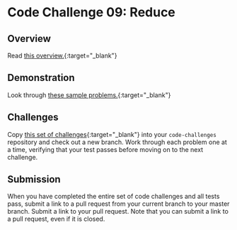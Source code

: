 # Code Challenge 09: Reduce

## Overview

Read [this overview.](./README.md){:target="_blank"}

## Demonstration

Look through [these sample problems.](./demo.js){:target="_blank"}

## Challenges

Copy [this set of challenges](reduce.test.js){:target="_blank"} into your `code-challenges` repository and check out a new branch. Work through each problem one at a time, verifying that your test passes before moving on to the next challenge.

## Submission

When you have completed the entire set of code challenges and all tests pass, submit a link to a pull request from your current branch to your master branch. Submit a link to your pull request. Note that you can submit a link to a pull request, even if it is closed.
